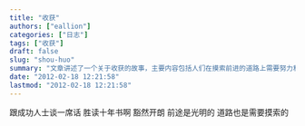 ```yaml
---
title: "收获"
authors: ["eallion"]
categories: ["日志"]
tags: ["收获"]
draft: false
slug: "shou-huo"
summary: "文章讲述了一个关于收获的故事，主要内容包括人们在摸索前进的道路上需要努力和摸索，以及与成功人士交流可以带来启发。同时还提到了迷茫和踏青等话题。"
date: "2012-02-18 12:21:58"
lastmod: "2012-02-18 12:21:58"
---
```


跟成功人士谈一席话
胜读十年书啊
豁然开朗
前途是光明的
道路也是需要摸索的
